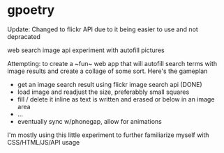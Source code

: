 # gpoetry

Update: Changed to flickr API due to it being easier to use and not depracated

web search image api experiment with autofill pictures

Attempting: to create a ~fun~ web app that will autofill search terms with image results and create a collage of some sort. 
Here's the gameplan

  
* get an image search result using flickr image search api (DONE)
* load image and readjust the size, preferabbly small squares
* fill / delete it inline as text is written and erased or below in an image area
* ...
* eventually sync w/phonegap, allow for animations 

I'm mostly using this little experiment to further familiarize myself with CSS/HTML/JS/API usage

